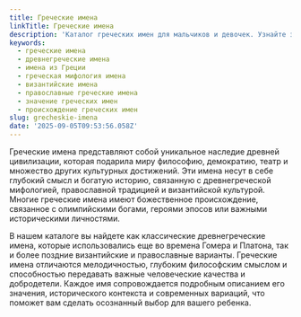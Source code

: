 ```yaml
---
title: Греческие имена
linkTitle: Греческие имена
description: 'Каталог греческих имен для мальчиков и девочек. Узнайте значение, происхождение древнегреческих имен с богатой историей и мифологией.'
keywords:
  - греческие имена
  - древнегреческие имена
  - имена из Греции
  - греческая мифология имена
  - византийские имена
  - православные греческие имена
  - значение греческих имен
  - происхождение греческих имен
slug: grecheskie-imena
date: '2025-09-05T09:53:56.058Z'
---
```


Греческие имена представляют собой уникальное наследие древней цивилизации, которая подарила миру философию, демократию, театр и множество других культурных достижений. Эти имена несут в себе глубокий смысл и богатую историю, связанную с древнегреческой мифологией, православной традицией и византийской культурой. Многие греческие имена имеют божественное происхождение, связанное с олимпийскими богами, героями эпосов или важными историческими личностями.

В нашем каталоге вы найдете как классические древнегреческие имена, которые использовались еще во времена Гомера и Платона, так и более поздние византийские и православные варианты. Греческие имена отличаются мелодичностью, глубоким философским смыслом и способностью передавать важные человеческие качества и добродетели. Каждое имя сопровождается подробным описанием его значения, исторического контекста и современных вариаций, что поможет вам сделать осознанный выбор для вашего ребенка.
